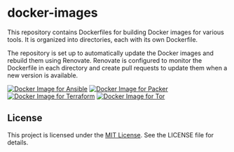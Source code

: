# docker-images

This repository contains Dockerfiles for building Docker images for various tools. It is organized into directories, each with its own Dockerfile.

The repository is set up to automatically update the Docker images and rebuild them using Renovate. Renovate is configured to monitor the Dockerfile in each directory and create pull requests to update them when a new version is available.

[![Docker Image for Ansible](https://github.com/opslabhqx/docker-images/actions/workflows/docker_buildx_ansible.yml/badge.svg)](https://github.com/opslabhqx/docker-images/actions/workflows/docker_buildx_ansible.yml)
[![Docker Image for Packer](https://github.com/opslabhqx/docker-images/actions/workflows/docker_buildx_packer.yml/badge.svg)](https://github.com/opslabhqx/docker-images/actions/workflows/docker_buildx_packer.yml)
[![Docker Image for Terraform](https://github.com/opslabhqx/docker-images/actions/workflows/docker_buildx_terraform.yml/badge.svg)](https://github.com/opslabhqx/docker-images/actions/workflows/docker_buildx_terraform.yml)
[![Docker Image for Tor](https://github.com/opslabhqx/docker-images/actions/workflows/docker_buildx_tor.yml/badge.svg)](https://github.com/opslabhqx/docker-images/actions/workflows/docker_buildx_tor.yml)

## License

This project is licensed under the [MIT License](/LICENSE). See the LICENSE file for details.
